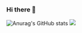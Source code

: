 ### Hi there 👋

<!--
**MonicaKim89/MonicaKim89** is a ✨ _special_ ✨ repository because its `README.md` (this file) appears on your GitHub profile.

Here are some ideas to get you started:

- 🔭 I’m currently working on ...
- 🌱 I’m currently learning ...
- 👯 I’m looking to collaborate on ...
- 🤔 I’m looking for help with ...
- 💬 Ask me about ...
- 📫 How to reach me: ...
- 😄 Pronouns: ...
- ⚡ Fun fact: ...
-->

![Anurag's GitHub stats](https://github-readme-stats.vercel.app/api?username=MonicaKim89&theme=tokyonight&show_icons=true)
<img src="https://img.shields.io/badge/Python-3766AB?style=flat-square&logo=Python&logoColor=white"/></a>
